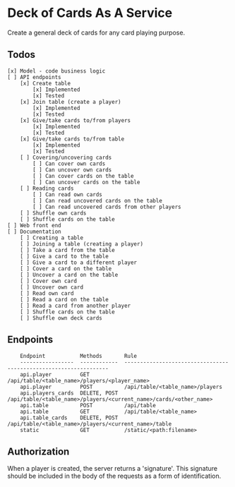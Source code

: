 # Deck of Cards As A Service

Create a general deck of cards for any card playing purpose.

## Todos

    [x] Model - code business logic
    [ ] API endpoints
        [x] Create table
            [x] Implemented
            [x] Tested
        [x] Join table (create a player)
            [x] Implemented
            [x] Tested
        [x] Give/take cards to/from players
            [x] Implemented
            [x] Tested
        [x] Give/take cards to/from table
            [x] Implemented
            [x] Tested
        [ ] Covering/uncovering cards
            [ ] Can cover own cards
            [ ] Can uncover own cards
            [ ] Can cover cards on the table
            [ ] Can uncover cards on the table
        [ ] Reading cards
            [ ] Can read own cards
            [ ] Can read uncovered cards on the table
            [ ] Can read uncovered cards from other players
        [ ] Shuffle own cards
        [ ] Shuffle cards on the table
    [ ] Web front end
    [ ] Documentation
        [ ] Creating a table
        [ ] Joining a table (creating a player)
        [ ] Take a card from the table
        [ ] Give a card to the table
        [ ] Give a card to a different player
        [ ] Cover a card on the table
        [ ] Uncover a card on the table
        [ ] Cover own card
        [ ] Uncover own card
        [ ] Read own card
        [ ] Read a card on the table
        [ ] Read a card from another player
        [ ] Shuffle cards on the table
        [ ] Shuffle own deck cards

## Endpoints

        Endpoint           Methods       Rule
        -----------------  ------------  -----------------------------------------------------------------
        api.player         GET           /api/table/<table_name>/players/<player_name>
        api.player         POST          /api/table/<table_name>/players
        api.players_cards  DELETE, POST  /api/table/<table_name>/players/<current_name>/cards/<other_name>
        api.table          POST          /api/table
        api.table          GET           /api/table/<table_name>
        api.table_cards    DELETE, POST  /api/table/<table_name>/players/<current_name>/table
        static             GET           /static/<path:filename>

## Authorization

When a player is created, the server returns a 'signature'.
This signature should be included in the body of the requests as
a form of identification.


